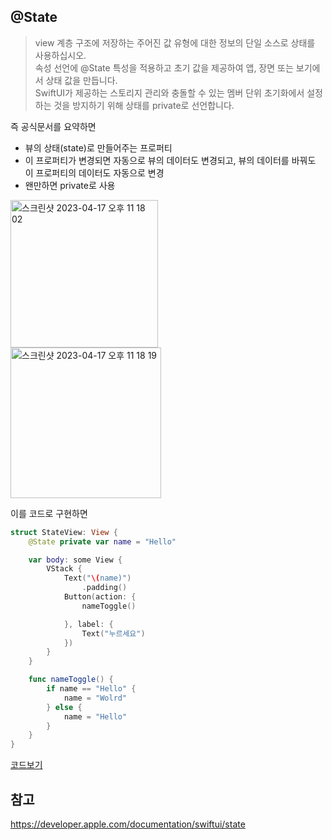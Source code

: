 ## @State

> view 계층 구조에 저장하는 주어진 값 유형에 대한 정보의 단일 소스로 상태를 사용하십시오.
> <br/>
> 속성 선언에 @State 특성을 적용하고 초기 값을 제공하여 앱, 장면 또는 보기에서 상태 값을 만듭니다.
> <br/>
> SwiftUI가 제공하는 스토리지 관리와 충돌할 수 있는 멤버 단위 초기화에서 설정하는 것을 방지하기 위해 상태를 private로 선언합니다.
> <br/>

즉 공식문서를 요약하면
<br/>

- 뷰의 상태(state)로 만들어주는 프로퍼티
  <br/>
- 이 프로퍼티가 변경되면 자동으로 뷰의 데이터도 변경되고, 뷰의 데이터를 바꿔도 이 프로퍼티의 데이터도 자동으로 변경
  <br/>
- 왠만하면 private로 사용
  <br/>

<img width="236" alt="스크린샷 2023-04-17 오후 11 18 02" src="https://user-images.githubusercontent.com/83914919/232518686-76f2789a-e7f2-4878-af3c-3470ee73125b.png">
<br/>

<img width="241" alt="스크린샷 2023-04-17 오후 11 18 19" src="https://user-images.githubusercontent.com/83914919/232519015-12e4c041-aed0-4ee7-bdfc-8dd4ac9db935.png">
<br/>

이를 코드로 구현하면
<br/>

```swift
struct StateView: View {
    @State private var name = "Hello"

    var body: some View {
        VStack {
            Text("\(name)")
                .padding()
            Button(action: {
                nameToggle()

            }, label: {
                Text("누르세요")
            })
        }
    }

    func nameToggle() {
        if name == "Hello" {
            name = "Wolrd"
        } else {
            name = "Hello"
        }
    }
}
```

[코드보기](https://github.com/BOLTB0X/SwiftUI/blob/main/self-taught%20graffiti/PracticePropertyWrapper/PracticePropertyWrapper/StateView.swift)
<br/>

## 참고

https://developer.apple.com/documentation/swiftui/state
